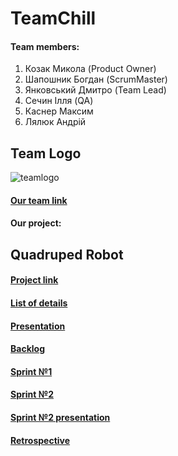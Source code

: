 #   TeamChill

#### Team members:

   1) Козак Микола (Product Owner)
   2) Шапошник Богдан (ScrumMaster)
   3) Янковський Дмитро (Team Lead)
   4) Сечин Ілля (QA)
   5) Каснер Максим
   6) Лялюк Андрій
    
## Team Logo

 ![teamlogo](https://user-images.githubusercontent.com/47568507/52844166-a63e9a80-310c-11e9-926f-c188f31485e6.jpg)

####   [Our team link](https://github.com/orgs/progbase/teams/team-chill) 

####  Our project:

##     Quadruped Robot

####  [Project link](https://github.com/orgs/progbase/projects/8)
####  [List of details](https://docs.google.com/spreadsheets/d/1k3c81QdA3LiKYz2QmPCBb-pNQtNbF1K70HmR1if5axk/edit?usp=sharing)
####  [Presentation](https://docs.google.com/presentation/d/1f_KVaQNKkFv0bcAar8zt5-yv105-SQocj1BVu4mv-hw/edit#slide=id.g4fb11449bd_0_46)
####  [Backlog](https://docs.google.com/spreadsheets/d/1Ny-xPChf-VtyrRTfPZE_ecSWgw-I6Ve6-dQP9J45IBU/edit?usp=sharing)
####  [Sprint №1](https://docs.google.com/document/d/1EJD-jHyHOKa5-Zi4KGN6JSKx_9jdWLyzlTl6XvBTV8o/edit?usp=sharing)
####  [Sprint №2](https://docs.google.com/document/d/1NJQq87FbMm89194gnImEUgT6hjDB_tZxRtpycBtCjXc/edit?usp=sharing)
####  [Sprint №2 presentation](https://docs.google.com/presentation/d/1Z3C6GPuwfjyrNBYU_x5BtJYPtIke0YcSn3GtU6JLnek/edit?usp=sharing)
####  [Retrospective](https://docs.google.com/spreadsheets/d/1fL3qHy0_3Il6eJRnfqdvc-Mx5pljp51RPMuJWDzYmz8/edit#gid=0)
